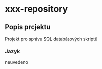 # xxx-repository

## Popis projektu
Projekt pro správu SQL databázových skriptů

### Jazyk
neuvedeno
